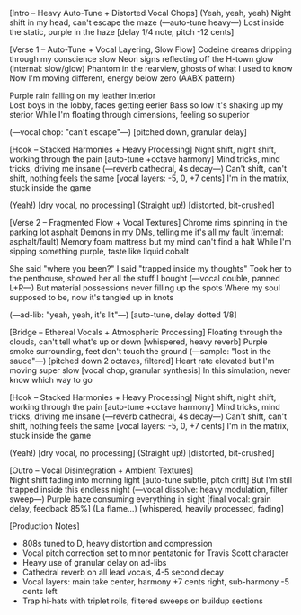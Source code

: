[Intro – Heavy Auto-Tune + Distorted Vocal Chops]
(Yeah, yeah, yeah)
Night shift in my head, can't escape the maze (—auto-tune heavy—)
Lost inside the static, purple in the haze [delay 1/4 note, pitch -12 cents]

[Verse 1 – Auto-Tune + Vocal Layering, Slow Flow]
Codeine dreams dripping through my conscience slow
Neon signs reflecting off the H-town glow (internal: slow/glow)
Phantom in the rearview, ghosts of what I used to know
Now I'm moving different, energy below zero (AABX pattern)

Purple rain falling on my leather interior  
Lost boys in the lobby, faces getting eerier
Bass so low it's shaking up my sterior
While I'm floating through dimensions, feeling so superior

(—vocal chop: "can't escape"—) [pitched down, granular delay]

[Hook – Stacked Harmonies + Heavy Processing]
Night shift, night shift, working through the pain [auto-tune +octave harmony]
Mind tricks, mind tricks, driving me insane (—reverb cathedral, 4s decay—)
Can't shift, can't shift, nothing feels the same [vocal layers: -5, 0, +7 cents]
I'm in the matrix, stuck inside the game

(Yeah!) [dry vocal, no processing]
(Straight up!) [distorted, bit-crushed]

[Verse 2 – Fragmented Flow + Vocal Textures]
Chrome rims spinning in the parking lot asphalt
Demons in my DMs, telling me it's all my fault (internal: asphalt/fault)
Memory foam mattress but my mind can't find a halt
While I'm sipping something purple, taste like liquid cobalt

She said "where you been?" I said "trapped inside my thoughts"
Took her to the penthouse, showed her all the stuff I bought (—vocal double, panned L+R—)
But material possessions never filling up the spots
Where my soul supposed to be, now it's tangled up in knots

(—ad-lib: "yeah, yeah, it's lit"—) [auto-tune, delay dotted 1/8]

[Bridge – Ethereal Vocals + Atmospheric Processing]
Floating through the clouds, can't tell what's up or down [whispered, heavy reverb]
Purple smoke surrounding, feet don't touch the ground
(—sample: "lost in the sauce"—) [pitched down 2 octaves, filtered]
Heart rate elevated but I'm moving super slow [vocal chop, granular synthesis]
In this simulation, never know which way to go

[Hook – Stacked Harmonies + Heavy Processing]
Night shift, night shift, working through the pain [auto-tune +octave harmony]
Mind tricks, mind tricks, driving me insane (—reverb cathedral, 4s decay—)
Can't shift, can't shift, nothing feels the same [vocal layers: -5, 0, +7 cents]
I'm in the matrix, stuck inside the game

(Yeah!) [dry vocal, no processing]
(Straight up!) [distorted, bit-crushed]

[Outro – Vocal Disintegration + Ambient Textures]  
Night shift fading into morning light [auto-tune subtle, pitch drift]
But I'm still trapped inside this endless night
(—vocal dissolve: heavy modulation, filter sweep—)
Purple haze consuming everything in sight [final vocal: grain delay, feedback 85%]
(La flame...) [whispered, heavily processed, fading]

[Production Notes]
- 808s tuned to D, heavy distortion and compression
- Vocal pitch correction set to minor pentatonic for Travis Scott character
- Heavy use of granular delay on ad-libs
- Cathedral reverb on all lead vocals, 4-5 second decay
- Vocal layers: main take center, harmony +7 cents right, sub-harmony -5 cents left
- Trap hi-hats with triplet rolls, filtered sweeps on buildup sections